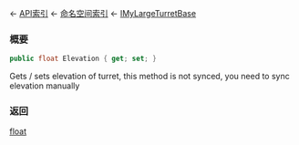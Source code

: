 ← [API索引](Api-Index) ← [命名空间索引](Namespace-Index) ← [IMyLargeTurretBase](Sandbox.ModAPI.Ingame.IMyLargeTurretBase)

### 概要

```csharp
public float Elevation { get; set; }
```

Gets / sets elevation of turret, this method is not synced, you need to sync elevation manually

### 返回

[float](https://docs.microsoft.com/en-us/dotnet/api/System.Single?view=netframework-4.6)

